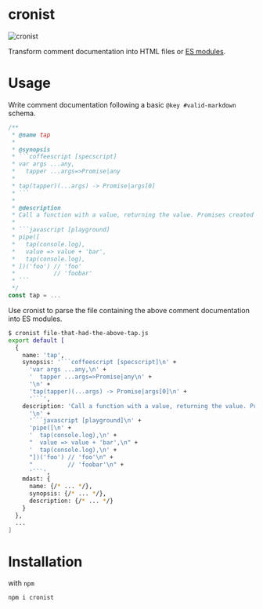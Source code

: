 # cronist
![cronist](https://rubico.land/assets/cronist-logo-3.jpg)

Transform comment documentation into HTML files or [ES modules](https://developer.mozilla.org/en-US/docs/Web/JavaScript/Guide/Modules).

# Usage
Write comment documentation following a basic `@key #valid-markdown` schema.

```javascript
/**
 * @name tap
 *
 * @synopsis
 * ```coffeescript [specscript]
 * var args ...any,
 *   tapper ...args=>Promise|any
 *
 * tap(tapper)(...args) -> Promise|args[0]
 * ```
 *
 * @description
 * Call a function with a value, returning the value. Promises created by the tapper are resolved before returning the value.
 *
 * ```javascript [playground]
 * pipe([
 *   tap(console.log),
 *   value => value + 'bar',
 *   tap(console.log),
 * ])('foo') // 'foo'
 *           // 'foobar'
 * ```
 */
const tap = ...
```

Use cronist to parse the file containing the above comment documentation into ES modules.

```sh
$ cronist file-that-had-the-above-tap.js
export default [
  {
    name: 'tap',
    synopsis: '```coffeescript [specscript]\n' +
      'var args ...any,\n' +
      '  tapper ...args=>Promise|any\n' +
      '\n' +
      'tap(tapper)(...args) -> Promise|args[0]\n' +
      '```',
    description: 'Call a function with a value, returning the value. Promises created by the tapper are resolved before returning the value.\n' +
      '\n' +
      '```javascript [playground]\n' +
      'pipe([\n' +
      '  tap(console.log),\n' +
      "  value => value + 'bar',\n" +
      '  tap(console.log),\n' +
      "])('foo') // 'foo'\n" +
      "          // 'foobar'\n" +
      '```',
    mdast: {
      name: {/* ... */},
      synopsis: {/* ... */},
      description: {/* ... */}
    }
  },
  ...
]
```

# Installation
with `npm`
```sh
npm i cronist
```
